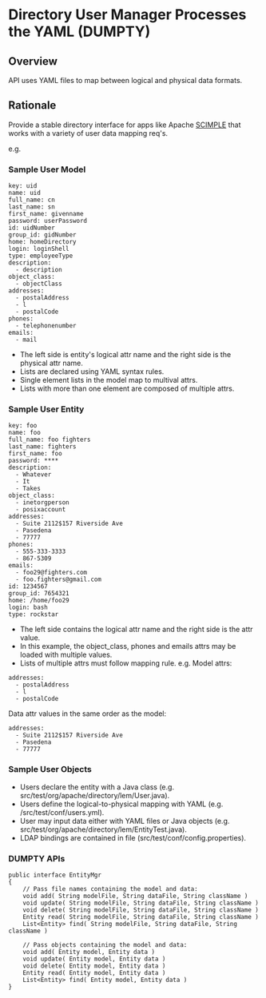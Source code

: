 # Directory User Manager Processes the YAML (DUMPTY)

## Overview

API uses YAML files to map between logical and physical data formats.


## Rationale

Provide a stable directory interface for apps like Apache [SCIMPLE](https://directory.apache.org/scimple/) that works with a variety of user data mapping req's. 

e.g.

### Sample User Model

```
key: uid
name: uid
full_name: cn
last_name: sn
first_name: givenname
password: userPassword
id: uidNumber
group_id: gidNumber
home: homeDirectory  
login: loginShell
type: employeeType    
description: 
  - description
object_class: 
  - objectClass
addresses:
  - postalAddress
  - l
  - postalCode  
phones:
  - telephonenumber
emails:
  - mail
```

- The left side is entity's logical attr name and the right side is the physical attr name.
- Lists are declared using YAML syntax rules. 
- Single element lists in the model map to multival attrs. 
- Lists with more than one element are composed of multiple attrs.

### Sample User Entity

```
key: foo
name: foo
full_name: foo fighters
last_name: fighters
first_name: foo
password: ****
description: 
  - Whatever
  - It
  - Takes      
object_class:
  - inetorgperson
  - posixaccount
addresses:
  - Suite 2112$157 Riverside Ave
  - Pasedena
  - 77777
phones: 
  - 555-333-3333
  - 867-5309
emails:
  - foo29@fighters.com
  - foo.fighters@gmail.com
id: 1234567
group_id: 7654321
home: /home/foo29
login: bash
type: rockstar    
```

- The left side contains the logical attr name and the right side is the attr value.
- In this example, the object_class, phones and emails attrs may be loaded with multiple values.
- Lists of multiple attrs must follow mapping rule.
e.g. 
Model attrs: 
```
addresses:
  - postalAddress
  - l
  - postalCode
```

Data attr values in the same order as the model:
```
addresses:
  - Suite 2112$157 Riverside Ave
  - Pasedena
  - 77777
```

### Sample User Objects

- Users declare the entity with a Java class (e.g. src/test/org/apache/directory/lem/User.java).
- Users define the logical-to-physical mapping with YAML (e.g. /src/test/conf/users.yml).
- User may input data either with YAML files or Java objects (e.g. src/test/org/apache/directory/lem/EntityTest.java).
- LDAP bindings are contained in file (src/test/conf/config.properties).

### DUMPTY APIs

```
public interface EntityMgr 
{
    // Pass file names containing the model and data:
    void add( String modelFile, String dataFile, String className )
    void update( String modelFile, String dataFile, String className )
    void delete( String modelFile, String dataFile, String className )
    Entity read( String modelFile, String dataFile, String className )
    List<Entity> find( String modelFile, String dataFile, String className )
    
    // Pass objects containing the model and data:
    void add( Entity model, Entity data )
    void update( Entity model, Entity data )
    void delete( Entity model, Entity data )
    Entity read( Entity model, Entity data )
    List<Entity> find( Entity model, Entity data )
}
```

